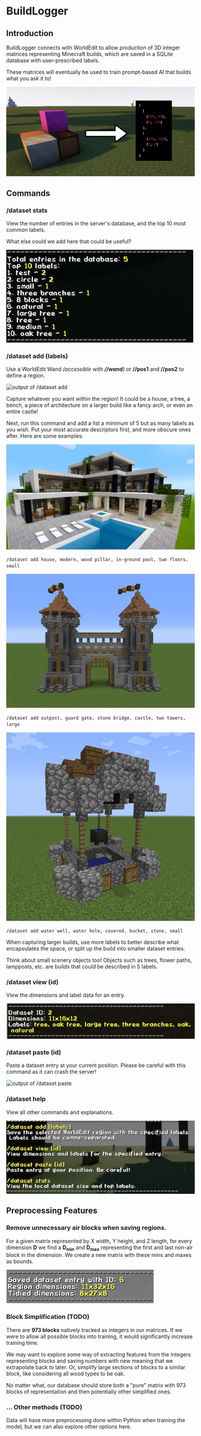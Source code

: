 # BuildLogger

## Introduction

BuildLogger connects with WorldEdit to allow production of 3D integer matrices representing Minecraft builds, which are saved in a SQLite database with user-prescribed labels. 

These matrices will eventually be used to train prompt-based AI that builds what you ask it to!

![how plugin works](/img/main.png)

## Commands

### /dataset stats

View the number of entries in the server's database, and the top 10 most common labels. 

What else could we add here that could be useful?

![output of /dataset stats](/img/stats.png)

### /dataset add (labels)

Use a WorldEdit Wand *(accessible with **//wand**)* or **//pos1** and **//pos2** to define a region. 

![output of /dataset add](/img/add.gif)

Capture whatever you want within the region! It could be a house, a tree, a bench, a piece of architecture on a larger build like a fancy arch, or even an entire castle!

Next, run this command and add a list a minimum of 5 but as many labels as you wish. Put your most accurate descriptors first, and more obscure ones after. Here are some examples:

![Modern House](/img/modern.jpg)

`/dataset add house, modern, wood pillar, in-ground pool, two floors, small`

![Castle Arch](/img/castlearch.png)

`/dataset add outpost, guard gate, stone bridge, castle, two towers, large`

![Watering Well](/img/well.png)

`/dataset add water well, water hole, covered, bucket, stone, small`

When capturing larger builds, use more labels to better describe what encapsulates the space, or split up the build into smaller dataset entries.

Think about small scenery objects too! Objects such as trees, flower paths, lampposts, etc. are builds that could be described in 5 labels. 

### /dataset view (id)

View the dimensions and label data for an entry.

![output of /dataset view](/img/view.png)

### /dataset paste (id)

Paste a dataset entry at your current position. Please be careful with this command as it can crash the server!

![output of /dataset paste](/img/paste.gif)

### /dataset help

View all other commands and explanations.

![output of /dataset help](/img/help.png)

## Preprocessing Features

### Remove unnecessary air blocks when saving regions.
For a given matrix represented by X width, Y height, and Z length, for every dimension **D** we find a **D<sub>min</sub>** and **D<sub>max</sub>** representing the first and last non-air block in the dimension. We create a new matrix with these mins and maxes as bounds.

![output of /dataset add with shrink](/img/shrink.png)

### Block Simplification (TODO)
There are **973 blocks** natively tracked as integers in our matrices. If we were to allow all possible blocks into training, it would significantly increase training time.

We may want to explore some way of extracting features from the integers representing blocks and saving numbers with new meaning that we extrapolate back to later.
Or, simplify large sections of blocks to a similar block, like considering all wood types to be oak.

No matter what, our database should store both a "pure" matrix with 973 blocks of representation and then potentially other simplified ones.

### ... Other methods (TODO)

Data will have more preprocessing done within Python when training the model, but we can also explore other options here.